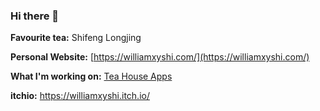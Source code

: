 ### Hi there 👋

**Favourite tea:** Shifeng Longjing

**Personal Website:** [https://williamxyshi.com/](https://williamxyshi.com/) 

**What I'm working on:** [Tea House Apps](https://teahouseapps.app/) 

**itchio:** 
https://williamxyshi.itch.io/


<!--
**williamxyshi/williamxyshi** is a ✨ _special_ ✨ repository because its `README.md` (this file) appears on your GitHub profile.

Here are some ideas to get you started:

- 🔭 I’m currently working on ...
- 🌱 I’m currently learning ...
- 👯 I’m looking to collaborate on ...
- 🤔 I’m looking for help with ...
- 💬 Ask me about ...
- 📫 How to reach me: ...
- 😄 Pronouns: ...
- ⚡ Fun fact: ...
-->

